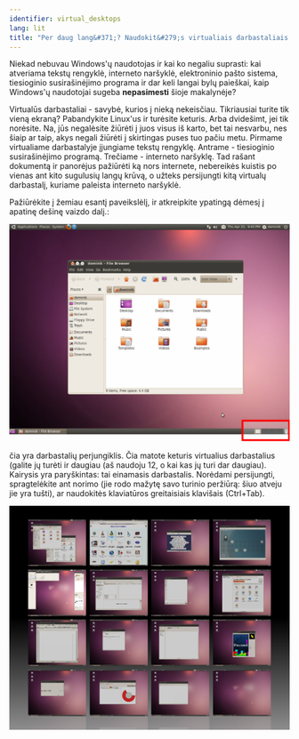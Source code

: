 ```yaml
---
identifier: virtual_desktops
lang: lit
title: "Per daug lang&#371;? Naudokit&#279;s virtualiais darbastaliais."
---
```


Niekad nebuvau Windows'&#371; naudotojas ir kai ko negaliu suprasti: kai atveriama tekst&#371; rengykl&#279;, interneto nar&#353;ykl&#279;, elektroninio pa&#353;to sistema, tiesioginio susira&#353;in&#279;jimo programa ir dar keli langai byl&#371; paie&#353;kai, kaip Windows'&#371; naudotojai sugeba <b>nepasimesti</b> &#353;ioje makalyn&#279;je?

Virtual&#363;s darbastaliai - savyb&#279;, kurios &#303; niek&#261; nekeis&#269;iau. Tikriausiai turite tik vien&#261; ekran&#261;? Pabandykite Linux'us ir tur&#279;site keturis. Arba dvide&#353;imt, jei tik nor&#279;site. Na, j&#363;s negal&#279;site &#382;i&#363;r&#279;ti &#303; juos visus i&#353; karto, bet tai nesvarbu, nes &#353;iaip ar taip, akys negali &#382;i&#363;r&#279;ti &#303; skirtingas puses tuo pa&#269;iu metu. Pirmame virtualiame darbastalyje &#303;jungiame tekst&#371; rengykl&#281;. Antrame - tiesioginio susira&#353;in&#279;jimo program&#261;. Tre&#269;iame - interneto nar&#353;ykl&#281;. Tad ra&#353;ant dokument&#261; ir panor&#279;jus pa&#382;i&#363;r&#279;ti k&#261; nors internete, nebereik&#279;s kuistis po vienas ant kito sugulusi&#371; lang&#371; kr&#363;v&#261;, o u&#382;teks persijungti kit&#261; virtual&#371; darbastal&#303;, kuriame paleista interneto nar&#353;ykl&#279;.

Pa&#382;i&#363;r&#279;kite &#303; &#382;emiau esant&#303; paveiksl&#279;l&#303;, ir atkreipkite ypating&#261; d&#279;mes&#303; &#303; apatin&#281; de&#353;in&#281; vaizdo dal&#303;.:

<img src="/img/workspaces.png" border="0"/>

&#269;ia yra darbastali&#371; perjungiklis. &#268;ia matote keturis virtualius darbastalius (galite j&#371; tur&#279;ti ir daugiau (a&#353; naudoju 12, o kai kas j&#371; turi dar daugiau). Kairysis yra pary&#353;kintas: tai einamasis darbastalis. Nor&#279;dami persijungti, spragtel&#279;kite ant norimo (jie rodo ma&#382;yt&#281; savo turinio per&#382;i&#363;r&#261;: &#353;iuo atveju jie yra tu&#353;ti), ar naudokit&#279;s klaviat&#363;ros greitaisiais klavi&#353;ais (Ctrl+Tab).

<img src="/img/workspaces_full.png" border="0"/>




